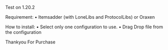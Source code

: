 Test on 1.20.2

Requirement:
  • Itemsadder (with LoneLibs and ProtocolLibs) or Oraxen

How to install:
  • Select only one configuration to use.
  • Drag Drop file from the configuration
  
Thankyou For Purchase
